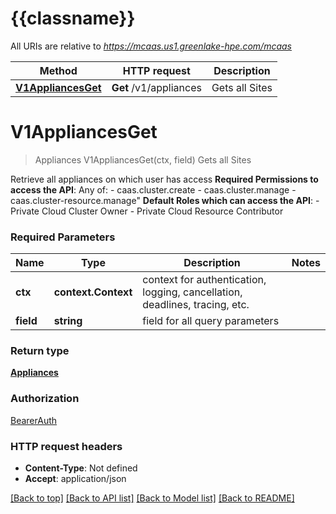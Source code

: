 # {{classname}}

All URIs are relative to *https://mcaas.us1.greenlake-hpe.com/mcaas*

Method | HTTP request | Description
------------- | ------------- | -------------
[**V1AppliancesGet**](SitesApi.md#V1AppliancesGet) | **Get** /v1/appliances | Gets all Sites

# **V1AppliancesGet**
> Appliances V1AppliancesGet(ctx, field)
Gets all Sites

Retrieve all appliances on which user has access  **Required Permissions to access the API**:    Any of:    - caas.cluster.create    - caas.cluster.manage    - caas.cluster-resource.manage\"  **Default Roles which can access the API**:    - Private Cloud Cluster Owner    - Private Cloud Resource Contributor 

### Required Parameters

Name | Type | Description  | Notes
------------- | ------------- | ------------- | -------------
 **ctx** | **context.Context** | context for authentication, logging, cancellation, deadlines, tracing, etc.
  **field** | **string**| field for all query parameters | 

### Return type

[**Appliances**](Appliances.md)

### Authorization

[BearerAuth](../README.md#BearerAuth)

### HTTP request headers

 - **Content-Type**: Not defined
 - **Accept**: application/json

[[Back to top]](#) [[Back to API list]](../README.md#documentation-for-api-endpoints) [[Back to Model list]](../README.md#documentation-for-models) [[Back to README]](../README.md)

